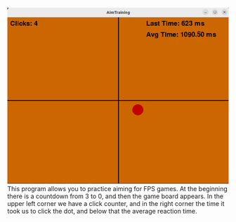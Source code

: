 ![alt text](https://github.com/BartoszJO/aim_training/blob/main/aim_game.png?raw=true)
This program allows you to practice aiming for FPS games. At the beginning there is a countdown from 3 to 0, and then the game board appears. In the upper left corner we have a click counter, and in the right corner the time it took us to click the dot, and below that the average reaction time.
